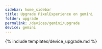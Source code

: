 ```yaml
---
sidebar: home_sidebar
title: Upgrade PixelExperience on gemini
folder: upgrade
permalink: /devices/gemini/upgrade
device: gemini
---
```

{% include templates/device_upgrade.md %}
